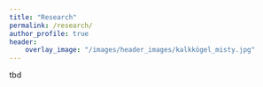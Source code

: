 ```yaml
---
title: "Research"
permalink: /research/
author_profile: true
header: 
    overlay_image: "/images/header_images/kalkkögel_misty.jpg"
---
```


tbd